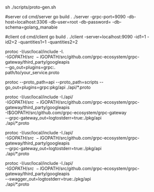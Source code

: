 sh ./scripts/proto-gen.sh 

#server
cd cmd/server
go build .
./server -grpc-port=9090 -db-host=localhost:3306 -db-user=root -db-password= -db-schema=golang_manabie


#client
cd cmd/client
go build .
./client -server=localhost:9090 -id1=1 -id2=2 -quantities1=1 -quantities2=2


protoc -I/usr/local/include -I. \
  -I$GOPATH/src \
  -I$GOPATH/src/github.com/grpc-ecosystem/grpc-gateway/third_party/googleapis \
  --go_out=plugins=grpc:. \
  path/to/your_service.proto



protoc --proto_path=api --proto_path=scripts --go_out=plugins=grpc:pkg/api ./api/*.proto


protoc -I/usr/local/include -I./api/ \
  -I$GOPATH/src \
  -I$GOPATH/src/github.com/grpc-ecosystem/grpc-gateway/third_party/googleapis \
  -I$GOPATH/src/github.com/grpc-ecosystem/grpc-gateway \
 --grpc-gateway_out=logtostderr=true:./pkg/api \
  ./api/*.proto

protoc -I/usr/local/include -I./api/ \
  -I$GOPATH/src \
  -I$GOPATH/src/github.com/grpc-ecosystem/grpc-gateway/third_party/googleapis \
  --grpc-gateway_out=logtostderr=true:./pkg/api \
  ./api/*.proto

  protoc -I/usr/local/include -I./api/ \
  -I$GOPATH/src \
  -I$GOPATH/src/github.com/grpc-ecosystem/grpc-gateway/third_party/googleapis \
  --swagger_out=logtostderr=true:./pkg/api \
  ./api/*.proto